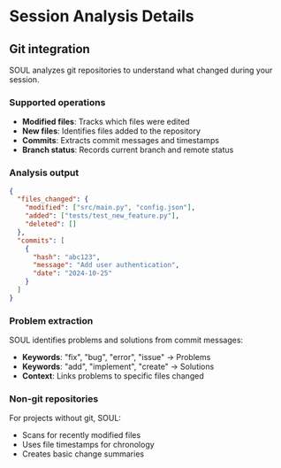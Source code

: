 # Session Analysis Details

## Git integration

SOUL analyzes git repositories to understand what changed during your session.

### Supported operations

- **Modified files**: Tracks which files were edited
- **New files**: Identifies files added to the repository  
- **Commits**: Extracts commit messages and timestamps
- **Branch status**: Records current branch and remote status

### Analysis output

```json
{
  "files_changed": {
    "modified": ["src/main.py", "config.json"],
    "added": ["tests/test_new_feature.py"],
    "deleted": []
  },
  "commits": [
    {
      "hash": "abc123",
      "message": "Add user authentication",
      "date": "2024-10-25"
    }
  ]
}
```

### Problem extraction

SOUL identifies problems and solutions from commit messages:

- **Keywords**: "fix", "bug", "error", "issue" → Problems
- **Keywords**: "add", "implement", "create" → Solutions
- **Context**: Links problems to specific files changed

### Non-git repositories

For projects without git, SOUL:
- Scans for recently modified files
- Uses file timestamps for chronology
- Creates basic change summaries
